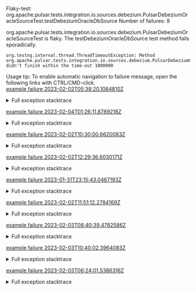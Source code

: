         
Flaky-test: org.apache.pulsar.tests.integration.io.sources.debezium.PulsarDebeziumOracleSourceTest.testDebeziumOracleDbSource
Number of failures: 9

org.apache.pulsar.tests.integration.io.sources.debezium.PulsarDebeziumOracleSourceTest is flaky. The testDebeziumOracleDbSource test method fails sporadically.

```
org.testng.internal.thread.ThreadTimeoutException: Method org.apache.pulsar.tests.integration.io.sources.debezium.PulsarDebeziumOracleSourceTest.testDebeziumOracleDbSource() didn't finish within the time-out 1800000
```

Usage tip: To enable automatic navigation to failure message, open the following links with CTRL/CMD-click.  
[example failure 2023-02-02T05:38:20.1084810Z](https://github.com/apache/pulsar/actions/runs/4071192392/jobs/7013157364#step:12:33454)  


<details>
<summary>Full exception stacktrace</summary>
<code><pre>
org.testng.internal.thread.ThreadTimeoutException: Method org.apache.pulsar.tests.integration.io.sources.debezium.PulsarDebeziumOracleSourceTest.testDebeziumOracleDbSource() didn't finish within the time-out 1800000
	at java.base@17.0.5/jdk.internal.misc.Unsafe.park(Native Method)
	at java.base@17.0.5/java.util.concurrent.locks.LockSupport.park(LockSupport.java:211)
	at java.base@17.0.5/java.util.concurrent.CompletableFuture$Signaller.block(CompletableFuture.java:1864)
	at java.base@17.0.5/java.util.concurrent.ForkJoinPool.unmanagedBlock(ForkJoinPool.java:3463)
	at java.base@17.0.5/java.util.concurrent.ForkJoinPool.managedBlock(ForkJoinPool.java:3434)
	at java.base@17.0.5/java.util.concurrent.CompletableFuture.waitingGet(CompletableFuture.java:1898)
	at java.base@17.0.5/java.util.concurrent.CompletableFuture.get(CompletableFuture.java:2072)
	at app//org.apache.pulsar.tests.integration.utils.DockerUtils.runCommandAsUser(DockerUtils.java:195)
	at app//org.apache.pulsar.tests.integration.containers.ChaosContainer.execCmdAsUser(ChaosContainer.java:98)
	at app//org.apache.pulsar.tests.integration.io.sources.debezium.DebeziumOracleDbSourceTester.runSqlCmd(DebeziumOracleDbSourceTester.java:191)
	at app//org.apache.pulsar.tests.integration.io.sources.debezium.DebeziumOracleDbSourceTester.waitForOracleStatus(DebeziumOracleDbSourceTester.java:178)
	at app//org.apache.pulsar.tests.integration.io.sources.debezium.DebeziumOracleDbSourceTester.prepareSource(DebeziumOracleDbSourceTester.java:155)
	at app//org.apache.pulsar.tests.integration.io.sources.PulsarIOSourceRunner.prepareSource(PulsarIOSourceRunner.java:117)
	at app//org.apache.pulsar.tests.integration.io.sources.debezium.PulsarIODebeziumSourceRunner.internalTestSource(PulsarIODebeziumSourceRunner.java:75)
	at app//org.apache.pulsar.tests.integration.io.sources.debezium.PulsarIODebeziumSourceRunner.testSource(PulsarIODebeziumSourceRunner.java:66)
	at app//org.apache.pulsar.tests.integration.io.sources.debezium.PulsarDebeziumOracleSourceTest.testDebeziumOracleDbConnect(PulsarDebeziumOracleSourceTest.java:85)
	at app//org.apache.pulsar.tests.integration.io.sources.debezium.PulsarDebeziumOracleSourceTest.testDebeziumOracleDbSource(PulsarDebeziumOracleSourceTest.java:48)
	at java.base@17.0.5/jdk.internal.reflect.NativeMethodAccessorImpl.invoke0(Native Method)
	at java.base@17.0.5/jdk.internal.reflect.NativeMethodAccessorImpl.invoke(NativeMethodAccessorImpl.java:77)
	at java.base@17.0.5/jdk.internal.reflect.DelegatingMethodAccessorImpl.invoke(DelegatingMethodAccessorImpl.java:43)
	at java.base@17.0.5/java.lang.reflect.Method.invoke(Method.java:568)
	at app//org.testng.internal.invokers.MethodInvocationHelper.invokeMethod(MethodInvocationHelper.java:139)
	at app//org.testng.internal.invokers.InvokeMethodRunnable.runOne(InvokeMethodRunnable.java:47)
	at app//org.testng.internal.invokers.InvokeMethodRunnable.call(InvokeMethodRunnable.java:76)
	at app//org.testng.internal.invokers.InvokeMethodRunnable.call(InvokeMethodRunnable.java:11)
	at java.base@17.0.5/java.util.concurrent.FutureTask.run(FutureTask.java:264)
	at java.base@17.0.5/java.util.concurrent.ThreadPoolExecutor.runWorker(ThreadPoolExecutor.java:1136)
	at java.base@17.0.5/java.util.concurrent.ThreadPoolExecutor$Worker.run(ThreadPoolExecutor.java:635)
	at java.base@17.0.5/java.lang.Thread.run(Thread.java:833)

2023-02-02T05:38:19,962 - INFO  - [TestNG-method=testDebeziumOracleDbSource-1:PulsarCluster@345] - Successfully stop external service debezium-oracledb-12c
2023-02-02T05:38:19,991 - INFO  - [TestNG-method=testDebeziumOracleDbSource-1:PulsarClientImpl@745] - Client closing. URL: pulsar://localhost:32784
</pre></code>
</details>

[example failure 2023-02-04T01:26:11.8789218Z](https://github.com/apache/pulsar/actions/runs/4088820717/jobs/7051450045#step:12:33549)  


<details>
<summary>Full exception stacktrace</summary>
<code><pre>
org.testng.internal.thread.ThreadTimeoutException: Method org.apache.pulsar.tests.integration.io.sources.debezium.PulsarDebeziumOracleSourceTest.testDebeziumOracleDbSource() didn't finish within the time-out 1800000
	at java.base@17.0.6/java.lang.Thread.sleep(Native Method)
	at app//org.apache.pulsar.tests.integration.io.sources.debezium.DebeziumOracleDbSourceTester.waitForOracleStatus(DebeziumOracleDbSourceTester.java:183)
	at app//org.apache.pulsar.tests.integration.io.sources.debezium.DebeziumOracleDbSourceTester.prepareSource(DebeziumOracleDbSourceTester.java:155)
	at app//org.apache.pulsar.tests.integration.io.sources.PulsarIOSourceRunner.prepareSource(PulsarIOSourceRunner.java:117)
	at app//org.apache.pulsar.tests.integration.io.sources.debezium.PulsarIODebeziumSourceRunner.internalTestSource(PulsarIODebeziumSourceRunner.java:75)
	at app//org.apache.pulsar.tests.integration.io.sources.debezium.PulsarIODebeziumSourceRunner.testSource(PulsarIODebeziumSourceRunner.java:66)
	at app//org.apache.pulsar.tests.integration.io.sources.debezium.PulsarDebeziumOracleSourceTest.testDebeziumOracleDbConnect(PulsarDebeziumOracleSourceTest.java:85)
	at app//org.apache.pulsar.tests.integration.io.sources.debezium.PulsarDebeziumOracleSourceTest.testDebeziumOracleDbSource(PulsarDebeziumOracleSourceTest.java:48)
	at java.base@17.0.6/jdk.internal.reflect.NativeMethodAccessorImpl.invoke0(Native Method)
	at java.base@17.0.6/jdk.internal.reflect.NativeMethodAccessorImpl.invoke(NativeMethodAccessorImpl.java:77)
	at java.base@17.0.6/jdk.internal.reflect.DelegatingMethodAccessorImpl.invoke(DelegatingMethodAccessorImpl.java:43)
	at java.base@17.0.6/java.lang.reflect.Method.invoke(Method.java:568)
	at app//org.testng.internal.invokers.MethodInvocationHelper.invokeMethod(MethodInvocationHelper.java:139)
	at app//org.testng.internal.invokers.InvokeMethodRunnable.runOne(InvokeMethodRunnable.java:47)
	at app//org.testng.internal.invokers.InvokeMethodRunnable.call(InvokeMethodRunnable.java:76)
	at app//org.testng.internal.invokers.InvokeMethodRunnable.call(InvokeMethodRunnable.java:11)
	at java.base@17.0.6/java.util.concurrent.FutureTask.run(FutureTask.java:264)
	at java.base@17.0.6/java.util.concurrent.ThreadPoolExecutor.runWorker(ThreadPoolExecutor.java:1136)
	at java.base@17.0.6/java.util.concurrent.ThreadPoolExecutor$Worker.run(ThreadPoolExecutor.java:635)
	at java.base@17.0.6/java.lang.Thread.run(Thread.java:833)

2023-02-04T01:26:11,685 - INFO  - [TestNG-method=testDebeziumOracleDbSource-1:PulsarCluster@345] - Successfully stop external service debezium-oracledb-12c
2023-02-04T01:26:11,708 - INFO  - [TestNG-method=testDebeziumOracleDbSource-1:PulsarClientImpl@745] - Client closing. URL: pulsar://localhost:32784
</pre></code>
</details>

[example failure 2023-02-02T10:30:00.6620083Z](https://github.com/apache/pulsar/actions/runs/4072853701/jobs/7016895972#step:12:33728)  


<details>
<summary>Full exception stacktrace</summary>
<code><pre>
org.testng.internal.thread.ThreadTimeoutException: Method org.apache.pulsar.tests.integration.io.sources.debezium.PulsarDebeziumOracleSourceTest.testDebeziumOracleDbSource() didn't finish within the time-out 1800000
	at java.base@17.0.6/java.lang.Thread.sleep(Native Method)
	at app//org.apache.pulsar.tests.integration.io.sources.debezium.DebeziumOracleDbSourceTester.waitForOracleStatus(DebeziumOracleDbSourceTester.java:183)
	at app//org.apache.pulsar.tests.integration.io.sources.debezium.DebeziumOracleDbSourceTester.prepareSource(DebeziumOracleDbSourceTester.java:155)
	at app//org.apache.pulsar.tests.integration.io.sources.PulsarIOSourceRunner.prepareSource(PulsarIOSourceRunner.java:117)
	at app//org.apache.pulsar.tests.integration.io.sources.debezium.PulsarIODebeziumSourceRunner.internalTestSource(PulsarIODebeziumSourceRunner.java:75)
	at app//org.apache.pulsar.tests.integration.io.sources.debezium.PulsarIODebeziumSourceRunner.testSource(PulsarIODebeziumSourceRunner.java:66)
	at app//org.apache.pulsar.tests.integration.io.sources.debezium.PulsarDebeziumOracleSourceTest.testDebeziumOracleDbConnect(PulsarDebeziumOracleSourceTest.java:85)
	at app//org.apache.pulsar.tests.integration.io.sources.debezium.PulsarDebeziumOracleSourceTest.testDebeziumOracleDbSource(PulsarDebeziumOracleSourceTest.java:48)
	at java.base@17.0.6/jdk.internal.reflect.NativeMethodAccessorImpl.invoke0(Native Method)
	at java.base@17.0.6/jdk.internal.reflect.NativeMethodAccessorImpl.invoke(NativeMethodAccessorImpl.java:77)
	at java.base@17.0.6/jdk.internal.reflect.DelegatingMethodAccessorImpl.invoke(DelegatingMethodAccessorImpl.java:43)
	at java.base@17.0.6/java.lang.reflect.Method.invoke(Method.java:568)
	at app//org.testng.internal.invokers.MethodInvocationHelper.invokeMethod(MethodInvocationHelper.java:139)
	at app//org.testng.internal.invokers.InvokeMethodRunnable.runOne(InvokeMethodRunnable.java:47)
	at app//org.testng.internal.invokers.InvokeMethodRunnable.call(InvokeMethodRunnable.java:76)
	at app//org.testng.internal.invokers.InvokeMethodRunnable.call(InvokeMethodRunnable.java:11)
	at java.base@17.0.6/java.util.concurrent.FutureTask.run(FutureTask.java:264)
	at java.base@17.0.6/java.util.concurrent.ThreadPoolExecutor.runWorker(ThreadPoolExecutor.java:1136)
	at java.base@17.0.6/java.util.concurrent.ThreadPoolExecutor$Worker.run(ThreadPoolExecutor.java:635)
	at java.base@17.0.6/java.lang.Thread.run(Thread.java:833)

2023-02-02T10:30:00,595 - INFO  - [TestNG-method=testDebeziumOracleDbSource-1:PulsarCluster@345] - Successfully stop external service debezium-oracledb-12c
2023-02-02T10:30:00,614 - INFO  - [TestNG-method=testDebeziumOracleDbSource-1:PulsarClientImpl@745] - Client closing. URL: pulsar://localhost:32784
</pre></code>
</details>

[example failure 2023-02-02T12:29:36.6030171Z](https://github.com/apache/pulsar/actions/runs/4073789302/jobs/7018948807#step:12:33752)  


<details>
<summary>Full exception stacktrace</summary>
<code><pre>
org.testng.internal.thread.ThreadTimeoutException: Method org.apache.pulsar.tests.integration.io.sources.debezium.PulsarDebeziumOracleSourceTest.testDebeziumOracleDbSource() didn't finish within the time-out 1800000
	at java.base@17.0.6/java.lang.Thread.sleep(Native Method)
	at app//org.apache.pulsar.tests.integration.io.sources.debezium.DebeziumOracleDbSourceTester.waitForOracleStatus(DebeziumOracleDbSourceTester.java:183)
	at app//org.apache.pulsar.tests.integration.io.sources.debezium.DebeziumOracleDbSourceTester.prepareSource(DebeziumOracleDbSourceTester.java:155)
	at app//org.apache.pulsar.tests.integration.io.sources.PulsarIOSourceRunner.prepareSource(PulsarIOSourceRunner.java:117)
	at app//org.apache.pulsar.tests.integration.io.sources.debezium.PulsarIODebeziumSourceRunner.internalTestSource(PulsarIODebeziumSourceRunner.java:75)
	at app//org.apache.pulsar.tests.integration.io.sources.debezium.PulsarIODebeziumSourceRunner.testSource(PulsarIODebeziumSourceRunner.java:66)
	at app//org.apache.pulsar.tests.integration.io.sources.debezium.PulsarDebeziumOracleSourceTest.testDebeziumOracleDbConnect(PulsarDebeziumOracleSourceTest.java:85)
	at app//org.apache.pulsar.tests.integration.io.sources.debezium.PulsarDebeziumOracleSourceTest.testDebeziumOracleDbSource(PulsarDebeziumOracleSourceTest.java:48)
	at java.base@17.0.6/jdk.internal.reflect.NativeMethodAccessorImpl.invoke0(Native Method)
	at java.base@17.0.6/jdk.internal.reflect.NativeMethodAccessorImpl.invoke(NativeMethodAccessorImpl.java:77)
	at java.base@17.0.6/jdk.internal.reflect.DelegatingMethodAccessorImpl.invoke(DelegatingMethodAccessorImpl.java:43)
	at java.base@17.0.6/java.lang.reflect.Method.invoke(Method.java:568)
	at app//org.testng.internal.invokers.MethodInvocationHelper.invokeMethod(MethodInvocationHelper.java:139)
	at app//org.testng.internal.invokers.InvokeMethodRunnable.runOne(InvokeMethodRunnable.java:47)
	at app//org.testng.internal.invokers.InvokeMethodRunnable.call(InvokeMethodRunnable.java:76)
	at app//org.testng.internal.invokers.InvokeMethodRunnable.call(InvokeMethodRunnable.java:11)
	at java.base@17.0.6/java.util.concurrent.FutureTask.run(FutureTask.java:264)
	at java.base@17.0.6/java.util.concurrent.ThreadPoolExecutor.runWorker(ThreadPoolExecutor.java:1136)
	at java.base@17.0.6/java.util.concurrent.ThreadPoolExecutor$Worker.run(ThreadPoolExecutor.java:635)
	at java.base@17.0.6/java.lang.Thread.run(Thread.java:833)

2023-02-02T12:29:36,575 - INFO  - [TestNG-method=testDebeziumOracleDbSource-1:PulsarCluster@345] - Successfully stop external service debezium-oracledb-12c
2023-02-02T12:29:36,596 - INFO  - [TestNG-method=testDebeziumOracleDbSource-1:PulsarClientImpl@745] - Client closing. URL: pulsar://localhost:32784
</pre></code>
</details>

[example failure 2023-01-31T23:15:43.0467193Z](https://github.com/apache/pulsar/actions/runs/4054555357/jobs/6986503712#step:12:33307)  


<details>
<summary>Full exception stacktrace</summary>
<code><pre>
org.testng.internal.thread.ThreadTimeoutException: Method org.apache.pulsar.tests.integration.io.sources.debezium.PulsarDebeziumOracleSourceTest.testDebeziumOracleDbSource() didn't finish within the time-out 1800000
	at java.base@17.0.5/jdk.internal.misc.Unsafe.park(Native Method)
	at java.base@17.0.5/java.util.concurrent.locks.LockSupport.park(LockSupport.java:211)
	at java.base@17.0.5/java.util.concurrent.CompletableFuture$Signaller.block(CompletableFuture.java:1864)
	at java.base@17.0.5/java.util.concurrent.ForkJoinPool.unmanagedBlock(ForkJoinPool.java:3463)
	at java.base@17.0.5/java.util.concurrent.ForkJoinPool.managedBlock(ForkJoinPool.java:3434)
	at java.base@17.0.5/java.util.concurrent.CompletableFuture.waitingGet(CompletableFuture.java:1898)
	at java.base@17.0.5/java.util.concurrent.CompletableFuture.get(CompletableFuture.java:2072)
	at app//org.apache.pulsar.tests.integration.utils.DockerUtils.runCommandAsUser(DockerUtils.java:195)
	at app//org.apache.pulsar.tests.integration.containers.ChaosContainer.execCmdAsUser(ChaosContainer.java:98)
	at app//org.apache.pulsar.tests.integration.io.sources.debezium.DebeziumOracleDbSourceTester.runSqlCmd(DebeziumOracleDbSourceTester.java:191)
	at app//org.apache.pulsar.tests.integration.io.sources.debezium.DebeziumOracleDbSourceTester.waitForOracleStatus(DebeziumOracleDbSourceTester.java:178)
	at app//org.apache.pulsar.tests.integration.io.sources.debezium.DebeziumOracleDbSourceTester.prepareSource(DebeziumOracleDbSourceTester.java:155)
	at app//org.apache.pulsar.tests.integration.io.sources.PulsarIOSourceRunner.prepareSource(PulsarIOSourceRunner.java:117)
	at app//org.apache.pulsar.tests.integration.io.sources.debezium.PulsarIODebeziumSourceRunner.internalTestSource(PulsarIODebeziumSourceRunner.java:75)
	at app//org.apache.pulsar.tests.integration.io.sources.debezium.PulsarIODebeziumSourceRunner.testSource(PulsarIODebeziumSourceRunner.java:66)
	at app//org.apache.pulsar.tests.integration.io.sources.debezium.PulsarDebeziumOracleSourceTest.testDebeziumOracleDbConnect(PulsarDebeziumOracleSourceTest.java:85)
	at app//org.apache.pulsar.tests.integration.io.sources.debezium.PulsarDebeziumOracleSourceTest.testDebeziumOracleDbSource(PulsarDebeziumOracleSourceTest.java:48)
	at java.base@17.0.5/jdk.internal.reflect.NativeMethodAccessorImpl.invoke0(Native Method)
	at java.base@17.0.5/jdk.internal.reflect.NativeMethodAccessorImpl.invoke(NativeMethodAccessorImpl.java:77)
	at java.base@17.0.5/jdk.internal.reflect.DelegatingMethodAccessorImpl.invoke(DelegatingMethodAccessorImpl.java:43)
	at java.base@17.0.5/java.lang.reflect.Method.invoke(Method.java:568)
	at app//org.testng.internal.invokers.MethodInvocationHelper.invokeMethod(MethodInvocationHelper.java:139)
	at app//org.testng.internal.invokers.InvokeMethodRunnable.runOne(InvokeMethodRunnable.java:47)
	at app//org.testng.internal.invokers.InvokeMethodRunnable.call(InvokeMethodRunnable.java:76)
	at app//org.testng.internal.invokers.InvokeMethodRunnable.call(InvokeMethodRunnable.java:11)
	at java.base@17.0.5/java.util.concurrent.FutureTask.run(FutureTask.java:264)
	at java.base@17.0.5/java.util.concurrent.ThreadPoolExecutor.runWorker(ThreadPoolExecutor.java:1136)
	at java.base@17.0.5/java.util.concurrent.ThreadPoolExecutor$Worker.run(ThreadPoolExecutor.java:635)
	at java.base@17.0.5/java.lang.Thread.run(Thread.java:833)

2023-01-31T23:15:42,918 - INFO  - [TestNG-method=testDebeziumOracleDbSource-1:PulsarCluster@345] - Successfully stop external service debezium-oracledb-12c
2023-01-31T23:15:42,946 - INFO  - [TestNG-method=testDebeziumOracleDbSource-1:PulsarClientImpl@745] - Client closing. URL: pulsar://localhost:32784
</pre></code>
</details>

[example failure 2023-02-02T11:51:12.2784169Z](https://github.com/apache/pulsar/actions/runs/4073474341/jobs/7018322568#step:12:33828)  


<details>
<summary>Full exception stacktrace</summary>
<code><pre>
org.testng.internal.thread.ThreadTimeoutException: Method org.apache.pulsar.tests.integration.io.sources.debezium.PulsarDebeziumOracleSourceTest.testDebeziumOracleDbSource() didn't finish within the time-out 1800000
	at java.base@17.0.6/jdk.internal.misc.Unsafe.park(Native Method)
	at java.base@17.0.6/java.util.concurrent.locks.LockSupport.park(LockSupport.java:211)
	at java.base@17.0.6/java.util.concurrent.CompletableFuture$Signaller.block(CompletableFuture.java:1864)
	at java.base@17.0.6/java.util.concurrent.ForkJoinPool.unmanagedBlock(ForkJoinPool.java:3463)
	at java.base@17.0.6/java.util.concurrent.ForkJoinPool.managedBlock(ForkJoinPool.java:3434)
	at java.base@17.0.6/java.util.concurrent.CompletableFuture.waitingGet(CompletableFuture.java:1898)
	at java.base@17.0.6/java.util.concurrent.CompletableFuture.get(CompletableFuture.java:2072)
	at app//org.apache.pulsar.tests.integration.utils.DockerUtils.runCommandAsUser(DockerUtils.java:195)
	at app//org.apache.pulsar.tests.integration.containers.ChaosContainer.execCmdAsUser(ChaosContainer.java:98)
	at app//org.apache.pulsar.tests.integration.io.sources.debezium.DebeziumOracleDbSourceTester.runSqlCmd(DebeziumOracleDbSourceTester.java:191)
	at app//org.apache.pulsar.tests.integration.io.sources.debezium.DebeziumOracleDbSourceTester.waitForOracleStatus(DebeziumOracleDbSourceTester.java:178)
	at app//org.apache.pulsar.tests.integration.io.sources.debezium.DebeziumOracleDbSourceTester.prepareSource(DebeziumOracleDbSourceTester.java:155)
	at app//org.apache.pulsar.tests.integration.io.sources.PulsarIOSourceRunner.prepareSource(PulsarIOSourceRunner.java:117)
	at app//org.apache.pulsar.tests.integration.io.sources.debezium.PulsarIODebeziumSourceRunner.internalTestSource(PulsarIODebeziumSourceRunner.java:75)
	at app//org.apache.pulsar.tests.integration.io.sources.debezium.PulsarIODebeziumSourceRunner.testSource(PulsarIODebeziumSourceRunner.java:66)
	at app//org.apache.pulsar.tests.integration.io.sources.debezium.PulsarDebeziumOracleSourceTest.testDebeziumOracleDbConnect(PulsarDebeziumOracleSourceTest.java:85)
	at app//org.apache.pulsar.tests.integration.io.sources.debezium.PulsarDebeziumOracleSourceTest.testDebeziumOracleDbSource(PulsarDebeziumOracleSourceTest.java:48)
	at java.base@17.0.6/jdk.internal.reflect.NativeMethodAccessorImpl.invoke0(Native Method)
	at java.base@17.0.6/jdk.internal.reflect.NativeMethodAccessorImpl.invoke(NativeMethodAccessorImpl.java:77)
	at java.base@17.0.6/jdk.internal.reflect.DelegatingMethodAccessorImpl.invoke(DelegatingMethodAccessorImpl.java:43)
	at java.base@17.0.6/java.lang.reflect.Method.invoke(Method.java:568)
	at app//org.testng.internal.invokers.MethodInvocationHelper.invokeMethod(MethodInvocationHelper.java:139)
	at app//org.testng.internal.invokers.InvokeMethodRunnable.runOne(InvokeMethodRunnable.java:47)
	at app//org.testng.internal.invokers.InvokeMethodRunnable.call(InvokeMethodRunnable.java:76)
	at app//org.testng.internal.invokers.InvokeMethodRunnable.call(InvokeMethodRunnable.java:11)
	at java.base@17.0.6/java.util.concurrent.FutureTask.run(FutureTask.java:264)
	at java.base@17.0.6/java.util.concurrent.ThreadPoolExecutor.runWorker(ThreadPoolExecutor.java:1136)
	at java.base@17.0.6/java.util.concurrent.ThreadPoolExecutor$Worker.run(ThreadPoolExecutor.java:635)
	at java.base@17.0.6/java.lang.Thread.run(Thread.java:833)

2023-02-02T11:51:12,222 - INFO  - [TestNG-method=testDebeziumOracleDbSource-1:PulsarCluster@345] - Successfully stop external service debezium-oracledb-12c
2023-02-02T11:51:12,252 - INFO  - [TestNG-method=testDebeziumOracleDbSource-1:PulsarClientImpl@745] - Client closing. URL: pulsar://localhost:32784
</pre></code>
</details>

[example failure 2023-02-03T08:40:39.4782586Z](https://github.com/apache/pulsar/actions/runs/4081947710/jobs/7036340528#step:12:33801)  


<details>
<summary>Full exception stacktrace</summary>
<code><pre>
org.testng.internal.thread.ThreadTimeoutException: Method org.apache.pulsar.tests.integration.io.sources.debezium.PulsarDebeziumOracleSourceTest.testDebeziumOracleDbSource() didn't finish within the time-out 1800000
	at java.base@17.0.6/java.lang.Thread.sleep(Native Method)
	at app//org.apache.pulsar.tests.integration.io.sources.debezium.DebeziumOracleDbSourceTester.waitForOracleStatus(DebeziumOracleDbSourceTester.java:183)
	at app//org.apache.pulsar.tests.integration.io.sources.debezium.DebeziumOracleDbSourceTester.prepareSource(DebeziumOracleDbSourceTester.java:155)
	at app//org.apache.pulsar.tests.integration.io.sources.PulsarIOSourceRunner.prepareSource(PulsarIOSourceRunner.java:117)
	at app//org.apache.pulsar.tests.integration.io.sources.debezium.PulsarIODebeziumSourceRunner.internalTestSource(PulsarIODebeziumSourceRunner.java:75)
	at app//org.apache.pulsar.tests.integration.io.sources.debezium.PulsarIODebeziumSourceRunner.testSource(PulsarIODebeziumSourceRunner.java:66)
	at app//org.apache.pulsar.tests.integration.io.sources.debezium.PulsarDebeziumOracleSourceTest.testDebeziumOracleDbConnect(PulsarDebeziumOracleSourceTest.java:85)
	at app//org.apache.pulsar.tests.integration.io.sources.debezium.PulsarDebeziumOracleSourceTest.testDebeziumOracleDbSource(PulsarDebeziumOracleSourceTest.java:48)
	at java.base@17.0.6/jdk.internal.reflect.NativeMethodAccessorImpl.invoke0(Native Method)
	at java.base@17.0.6/jdk.internal.reflect.NativeMethodAccessorImpl.invoke(NativeMethodAccessorImpl.java:77)
	at java.base@17.0.6/jdk.internal.reflect.DelegatingMethodAccessorImpl.invoke(DelegatingMethodAccessorImpl.java:43)
	at java.base@17.0.6/java.lang.reflect.Method.invoke(Method.java:568)
	at app//org.testng.internal.invokers.MethodInvocationHelper.invokeMethod(MethodInvocationHelper.java:139)
	at app//org.testng.internal.invokers.InvokeMethodRunnable.runOne(InvokeMethodRunnable.java:47)
	at app//org.testng.internal.invokers.InvokeMethodRunnable.call(InvokeMethodRunnable.java:76)
	at app//org.testng.internal.invokers.InvokeMethodRunnable.call(InvokeMethodRunnable.java:11)
	at java.base@17.0.6/java.util.concurrent.FutureTask.run(FutureTask.java:264)
	at java.base@17.0.6/java.util.concurrent.ThreadPoolExecutor.runWorker(ThreadPoolExecutor.java:1136)
	at java.base@17.0.6/java.util.concurrent.ThreadPoolExecutor$Worker.run(ThreadPoolExecutor.java:635)
	at java.base@17.0.6/java.lang.Thread.run(Thread.java:833)

2023-02-03T08:40:39,373 - INFO  - [TestNG-method=testDebeziumOracleDbSource-1:PulsarCluster@345] - Successfully stop external service debezium-oracledb-12c
2023-02-03T08:40:39,401 - INFO  - [TestNG-method=testDebeziumOracleDbSource-1:PulsarClientImpl@745] - Client closing. URL: pulsar://localhost:32784
</pre></code>
</details>

[example failure 2023-02-03T10:40:02.3964083Z](https://github.com/apache/pulsar/actions/runs/4082669774/jobs/7038145711#step:12:34041)  


<details>
<summary>Full exception stacktrace</summary>
<code><pre>
org.testng.internal.thread.ThreadTimeoutException: Method org.apache.pulsar.tests.integration.io.sources.debezium.PulsarDebeziumOracleSourceTest.testDebeziumOracleDbSource() didn't finish within the time-out 1800000
	at java.base@17.0.6/jdk.internal.misc.Unsafe.park(Native Method)
	at java.base@17.0.6/java.util.concurrent.locks.LockSupport.park(LockSupport.java:211)
	at java.base@17.0.6/java.util.concurrent.CompletableFuture$Signaller.block(CompletableFuture.java:1864)
	at java.base@17.0.6/java.util.concurrent.ForkJoinPool.unmanagedBlock(ForkJoinPool.java:3463)
	at java.base@17.0.6/java.util.concurrent.ForkJoinPool.managedBlock(ForkJoinPool.java:3434)
	at java.base@17.0.6/java.util.concurrent.CompletableFuture.waitingGet(CompletableFuture.java:1898)
	at java.base@17.0.6/java.util.concurrent.CompletableFuture.get(CompletableFuture.java:2072)
	at app//org.apache.pulsar.tests.integration.utils.DockerUtils.runCommandAsUser(DockerUtils.java:195)
	at app//org.apache.pulsar.tests.integration.containers.ChaosContainer.execCmdAsUser(ChaosContainer.java:98)
	at app//org.apache.pulsar.tests.integration.io.sources.debezium.DebeziumOracleDbSourceTester.runSqlCmd(DebeziumOracleDbSourceTester.java:191)
	at app//org.apache.pulsar.tests.integration.io.sources.debezium.DebeziumOracleDbSourceTester.waitForOracleStatus(DebeziumOracleDbSourceTester.java:178)
	at app//org.apache.pulsar.tests.integration.io.sources.debezium.DebeziumOracleDbSourceTester.prepareSource(DebeziumOracleDbSourceTester.java:155)
	at app//org.apache.pulsar.tests.integration.io.sources.PulsarIOSourceRunner.prepareSource(PulsarIOSourceRunner.java:117)
	at app//org.apache.pulsar.tests.integration.io.sources.debezium.PulsarIODebeziumSourceRunner.internalTestSource(PulsarIODebeziumSourceRunner.java:75)
	at app//org.apache.pulsar.tests.integration.io.sources.debezium.PulsarIODebeziumSourceRunner.testSource(PulsarIODebeziumSourceRunner.java:66)
	at app//org.apache.pulsar.tests.integration.io.sources.debezium.PulsarDebeziumOracleSourceTest.testDebeziumOracleDbConnect(PulsarDebeziumOracleSourceTest.java:85)
	at app//org.apache.pulsar.tests.integration.io.sources.debezium.PulsarDebeziumOracleSourceTest.testDebeziumOracleDbSource(PulsarDebeziumOracleSourceTest.java:48)
	at java.base@17.0.6/jdk.internal.reflect.NativeMethodAccessorImpl.invoke0(Native Method)
	at java.base@17.0.6/jdk.internal.reflect.NativeMethodAccessorImpl.invoke(NativeMethodAccessorImpl.java:77)
	at java.base@17.0.6/jdk.internal.reflect.DelegatingMethodAccessorImpl.invoke(DelegatingMethodAccessorImpl.java:43)
	at java.base@17.0.6/java.lang.reflect.Method.invoke(Method.java:568)
	at app//org.testng.internal.invokers.MethodInvocationHelper.invokeMethod(MethodInvocationHelper.java:139)
	at app//org.testng.internal.invokers.InvokeMethodRunnable.runOne(InvokeMethodRunnable.java:47)
	at app//org.testng.internal.invokers.InvokeMethodRunnable.call(InvokeMethodRunnable.java:76)
	at app//org.testng.internal.invokers.InvokeMethodRunnable.call(InvokeMethodRunnable.java:11)
	at java.base@17.0.6/java.util.concurrent.FutureTask.run(FutureTask.java:264)
	at java.base@17.0.6/java.util.concurrent.ThreadPoolExecutor.runWorker(ThreadPoolExecutor.java:1136)
	at java.base@17.0.6/java.util.concurrent.ThreadPoolExecutor$Worker.run(ThreadPoolExecutor.java:635)
	at java.base@17.0.6/java.lang.Thread.run(Thread.java:833)

2023-02-03T10:40:02,297 - INFO  - [TestNG-method=testDebeziumOracleDbSource-1:PulsarCluster@345] - Successfully stop external service debezium-oracledb-12c
2023-02-03T10:40:02,313 - INFO  - [TestNG-method=testDebeziumOracleDbSource-1:PulsarClientImpl@745] - Client closing. URL: pulsar://localhost:32784
</pre></code>
</details>

[example failure 2023-02-03T06:24:01.5386316Z](https://github.com/apache/pulsar/actions/runs/4081203873/jobs/7034879698#step:12:33240)  


<details>
<summary>Full exception stacktrace</summary>
<code><pre>
org.testng.internal.thread.ThreadTimeoutException: Method org.apache.pulsar.tests.integration.io.sources.debezium.PulsarDebeziumOracleSourceTest.testDebeziumOracleDbSource() didn't finish within the time-out 1800000
	at java.base@17.0.6/java.lang.Thread.sleep(Native Method)
	at app//org.apache.pulsar.tests.integration.io.sources.debezium.DebeziumOracleDbSourceTester.waitForOracleStatus(DebeziumOracleDbSourceTester.java:183)
	at app//org.apache.pulsar.tests.integration.io.sources.debezium.DebeziumOracleDbSourceTester.prepareSource(DebeziumOracleDbSourceTester.java:155)
	at app//org.apache.pulsar.tests.integration.io.sources.PulsarIOSourceRunner.prepareSource(PulsarIOSourceRunner.java:117)
	at app//org.apache.pulsar.tests.integration.io.sources.debezium.PulsarIODebeziumSourceRunner.internalTestSource(PulsarIODebeziumSourceRunner.java:75)
	at app//org.apache.pulsar.tests.integration.io.sources.debezium.PulsarIODebeziumSourceRunner.testSource(PulsarIODebeziumSourceRunner.java:66)
	at app//org.apache.pulsar.tests.integration.io.sources.debezium.PulsarDebeziumOracleSourceTest.testDebeziumOracleDbConnect(PulsarDebeziumOracleSourceTest.java:85)
	at app//org.apache.pulsar.tests.integration.io.sources.debezium.PulsarDebeziumOracleSourceTest.testDebeziumOracleDbSource(PulsarDebeziumOracleSourceTest.java:48)
	at java.base@17.0.6/jdk.internal.reflect.NativeMethodAccessorImpl.invoke0(Native Method)
	at java.base@17.0.6/jdk.internal.reflect.NativeMethodAccessorImpl.invoke(NativeMethodAccessorImpl.java:77)
	at java.base@17.0.6/jdk.internal.reflect.DelegatingMethodAccessorImpl.invoke(DelegatingMethodAccessorImpl.java:43)
	at java.base@17.0.6/java.lang.reflect.Method.invoke(Method.java:568)
	at app//org.testng.internal.invokers.MethodInvocationHelper.invokeMethod(MethodInvocationHelper.java:139)
	at app//org.testng.internal.invokers.InvokeMethodRunnable.runOne(InvokeMethodRunnable.java:47)
	at app//org.testng.internal.invokers.InvokeMethodRunnable.call(InvokeMethodRunnable.java:76)
	at app//org.testng.internal.invokers.InvokeMethodRunnable.call(InvokeMethodRunnable.java:11)
	at java.base@17.0.6/java.util.concurrent.FutureTask.run(FutureTask.java:264)
	at java.base@17.0.6/java.util.concurrent.ThreadPoolExecutor.runWorker(ThreadPoolExecutor.java:1136)
	at java.base@17.0.6/java.util.concurrent.ThreadPoolExecutor$Worker.run(ThreadPoolExecutor.java:635)
	at java.base@17.0.6/java.lang.Thread.run(Thread.java:833)

</pre></code>
</details>

